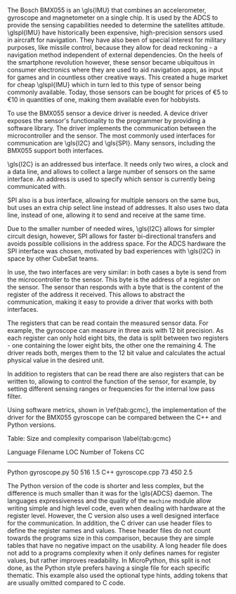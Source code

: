 The Bosch BMX055 is an \\gls{IMU} that combines an accelerometer, gyroscope and magnetometer on a single chip. It is used by the ADCS to provide the sensing capabilities needed to determine the satellites attitude. \\glspl{IMU} have historically been expensive, high-precision sensors used in aircraft for navigation. They have also been of special interest for military purposes, like missile control, because they allow for dead reckoning - a navigation method independent of external dependencies. On the heels of the smartphone revolution however, these sensor became ubiquitous in consumer electronics where they are used to aid navigation apps, as input for games and in countless other creative ways. This created a huge market for cheap \\glspl{IMU} which in turn led to this type of sensor being commonly available. Today, those sensors can be bought for prices of €5 to €10 in quantities of one, making them available even for hobbyists.

To use the BMX055 sensor a device driver is needed. A device driver exposes the sensor's functionality to the programmer by providing a software library. The driver implements the communication between the microcontroller and the sensor. The most commonly used interfaces for communication are \\gls{I2C} and \\gls{SPI}. Many sensors, including the BMX055 support both interfaces. 

\\gls{I2C} is an addressed bus interface. It needs only two wires, a clock and a data line, and allows to collect a large number of sensors on the same interface. An address is used to specify which sensor is currently being communicated with.

SPI also is a bus interface, allowing for multiple sensors on the same bus, but uses an extra chip select line instead of addresses. It also uses two data line, instead of one, allowing it to send and receive at the same time.

Due to the smaller number of needed wires, \\gls{I2C} allows for simpler circuit design, however, SPI allows for faster bi-directional transfers and avoids possible collisions in the address space. For the ADCS hardware the SPI interface was chosen, motivated by bad experiences with \\gls{I2C} in space by other CubeSat teams.

In use, the two interfaces are very similar: in both cases a byte is send from the microcontroller to the sensor. This byte is the address of a register on the sensor. The sensor than responds with a byte that is the content of the register of the address it received. This allows to abstract the communication, making it easy to provide a driver that works with both interfaces.

The registers that can be read contain the measured sensor data. For example, the gyroscope can measure in three axis with 12 bit precision. As each register can only hold eight bits, the data is split between two registers - one containing the lower eight bits, the other one the remaining 4. The driver reads both, merges them to the 12 bit value and calculates the actual physical value in the desired unit.

In addition to registers that can be read there are also registers that can be written to, allowing to control the function of the sensor, for example, by setting different sensing ranges or frequencies for the internal low pass filter.

Using software metrics, shown in \\ref{tab:gcmc}, the implementation of the driver for the BMX055 gyroscope can be compared between the C++ and Python versions.

Table: Size and complexity comparison \\label{tab:gcmc}

Language    Filename          LOC    Number of Tokens       CC
----------  --------------  -----  ------------------  -------
Python      gyroscope.py       50                 516  1.5
C++         gyroscope.cpp      73                 450  2.5

The Python version of the code is shorter and less complex, but the difference is much smaller than it was for the \\gls{ADCS} daemon. The languages expressiveness and the quality of the ```machine``` module allow writing simple and high level code, even when dealing with hardware at the register level. However, the C version also uses a well designed interface for the communication. In addition, the C driver can use header files to define the register names and values. These header files do not count towards the programs size in this comparison, because they are simple tables that have no negative impact on the usability. A long header file does not add to a programs complexity when it only defines names for register values, but rather improves readability. In MicroPython, this split is not done, as the Python style prefers having a single file for each specific thematic. This example also used the optional type hints, adding tokens that are usually omitted compared to C code.
